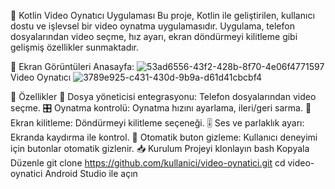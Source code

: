 🎥 Kotlin Video Oynatıcı Uygulaması
Bu proje, Kotlin ile geliştirilen, kullanıcı dostu ve işlevsel bir video oynatma uygulamasıdır. Uygulama, telefon dosyalarından video seçme, hız ayarı, ekran döndürmeyi kilitleme gibi gelişmiş özellikler sunmaktadır.

📸 Ekran Görüntüleri
Anasayfa:
![53ad6556-43f2-428b-8f70-4e06f4771597](https://github.com/user-attachments/assets/5f153033-fb7a-44cb-82b7-8619f4af9e39)
Video Oynatıcı
![3789e925-c431-430d-9b9a-d61d41cbcbf4](https://github.com/user-attachments/assets/35162064-fc25-48a6-88cc-7fe2e1ddd8d4)


🚀 Özellikler
📂 Dosya yöneticisi entegrasyonu: Telefon dosyalarından video seçme.
🎛️ Oynatma kontrolü: Oynatma hızını ayarlama, ileri/geri sarma.
🔄 Ekran kilitleme: Döndürmeyi kilitleme seçeneği.
🎚️ Ses ve parlaklık ayarı: Ekranda kaydırma ile kontrol.
🔄 Otomatik buton gizleme: Kullanıcı deneyimi için butonlar otomatik gizlenir.
📥 Kurulum
Projeyi klonlayın
bash
Kopyala
Düzenle
git clone https://github.com/kullanici/video-oynatici.git
cd video-oynatici
Android Studio ile açın
